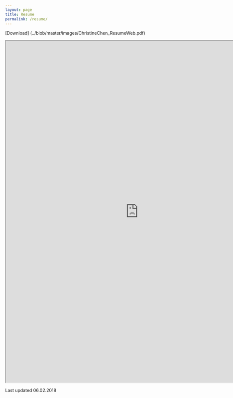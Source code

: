 ```yaml
---
layout: page
title: Resume
permalink: /resume/ 
---
```


[Download] (../blob/master/images/ChristineChen_ResumeWeb.pdf) <br>
<iframe src="https://resume.creddle.io/embed/2b7hcsenf7"
  width="850" height="1100" seamless></iframe>
  
Last updated 06.02.2018
